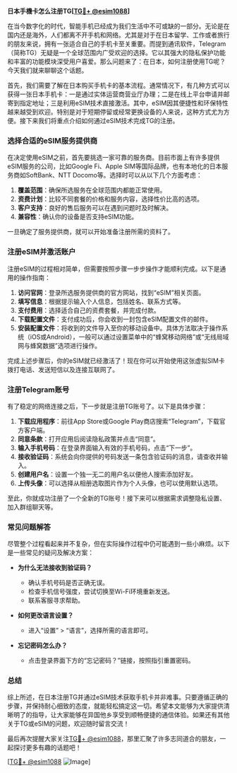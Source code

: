 **日本手機卡怎么注册TG[[TG💪+ @esim1088](https://t.me/s/esim1088)]**

在当今数字化的时代，智能手机已经成为我们生活中不可或缺的一部分。无论是在国内还是海外，人们都离不开手机和网络。尤其是对于在日本留学、工作或者旅行的朋友来说，拥有一张适合自己的手机卡至关重要。而提到通讯软件，Telegram（简称TG）无疑是一个全球范围内广受欢迎的选择。它以其强大的隐私保护功能和丰富的功能模块深受用户喜爱。那么问题来了：在日本，如何注册使用TG呢？今天我们就来聊聊这个话题。

首先，我们需要了解在日本购买手机卡的基本流程。通常情况下，有几种方式可以获得一张日本手机卡：一是通过实体运营商营业厅办理；二是在线上平台申请并邮寄到指定地址；三是利用eSIM技术直接激活。其中，eSIM因其便捷性和环保特性越来越受到欢迎。特别是对于短期停留或经常更换设备的人来说，这种方式尤为方便。接下来我们将重点介绍如何通过eSIM技术完成TG的注册。

### **选择合适的eSIM服务提供商**

在决定使用eSIM之前，首先要挑选一家可靠的服务商。目前市面上有许多提供eSIM服务的公司，比如Google Fi、Apple SIM等国际品牌，也有本地化的日本服务商如SoftBank、NTT Docomo等。选择时可以从以下几个方面考虑：

1. **覆盖范围**：确保所选服务在全球范围内都能正常使用。
2. **资费计划**：比较不同套餐的价格和服务内容，选择性价比高的选项。
3. **客户支持**：良好的售后服务可以在遇到问题时及时解决。
4. **兼容性**：确认你的设备是否支持eSIM功能。

一旦确定了服务提供商，就可以开始准备注册所需的资料了。

### **注册eSIM并激活账户**

注册eSIM的过程相对简单，但需要按照步骤一步步操作才能顺利完成。以下是通用的操作指南：

1. **访问官网**：登录所选服务提供商的官方网站，找到“eSIM”相关页面。
2. **填写信息**：根据提示输入个人信息，包括姓名、联系方式等。
3. **支付费用**：选择适合自己的资费套餐，并完成付款。
4. **下载配置文件**：支付成功后，你会收到一封包含eSIM配置文件的邮件。
5. **安装配置文件**：将收到的文件导入至你的移动设备中。具体方法取决于操作系统（iOS或Android），一般可以通过设置菜单中的“蜂窝移动网络”或“无线局域网与蜂窝数据”选项进行操作。

完成上述步骤后，你的eSIM就已经激活了！现在你可以开始使用这张虚拟SIM卡拨打电话、发送短信以及连接互联网了。

### **注册Telegram账号**

有了稳定的网络连接之后，下一步就是注册TG账号了。以下是具体步骤：

1. **下载应用程序**：前往App Store或Google Play商店搜索“Telegram”，下载官方客户端。
2. **同意条款**：打开应用后阅读隐私政策并点击“同意”。
3. **输入手机号码**：在登录界面输入有效的手机号码，点击“下一步”。
4. **接收验证码**：系统会向你提供的号码发送一条包含验证码的消息，请查收并输入。
5. **创建用户名**：设置一个独一无二的用户名以便他人搜索添加好友。
6. **上传头像**：可以选择从相册选取图片作为个人头像，也可以使用默认选项。

至此，你就成功注册了一个全新的TG账号！接下来可以根据需求调整隐私设置、加入群组聊天等。

### **常见问题解答**

尽管整个过程看起来并不复杂，但在实际操作过程中仍可能遇到一些小麻烦。以下是一些常见的疑问及解决方案：

- **为什么无法接收到验证码？**
  - 确认手机号码是否正确无误。
  - 检查手机信号强度，尝试切换至Wi-Fi环境重新发送。
  - 联系客服寻求帮助。

- **如何更改语言设置？**
  - 进入“设置” > “语言”，选择所需的语言即可。

- **忘记密码怎么办？**
  - 点击登录界面下方的“忘记密码？”链接，按照指引重置密码。

### **总结**

综上所述，在日本注册TG并通过eSIM技术获取手机卡并非难事。只要遵循正确的步骤，并保持耐心细致的态度，就能轻松搞定这一切。希望本文能够为大家提供清晰明了的指导，让大家能够在异国他乡享受到顺畅便捷的通信体验。如果还有其他关于TG或eSIM的问题，欢迎随时留言交流！

最后再次提醒大家关注[TG💪+ @esim1088](https://t.me/s/esim1088)，那里汇聚了许多志同道合的朋友，一起探讨更多有趣的话题吧！

[[TG💪+ @esim1088](https://t.me/s/esim1088) ![Image](https://i.postimg.cc/4NQfJmqS/Snipaste-2025-05-13-00-14-12.png)]